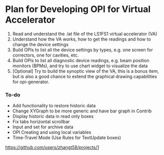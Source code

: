# Plan for Developing OPI for Virtual Accelerator

1. Read and understand the .lat file of the LS1FS1 virtual accelerator (VA)
2. Understand how the VA works, how to get the readings and how to change the device settings
3. Build OPIs to list all the device settings by types, e.g. one screen for correctors, one for cavities, etc.
4. Build OPIs to list all diagnostic device readings, e.g. beam position monitors (BPMs), and try to use chart widget to visualize the data
5. [Optional] Try to build the synoptic view of the VA, this is a bonus item, but is also a good chance to extend the graphical drawing capabilities for opi-generator.

### To-do

- Add functionality to restore historic data
- Change XYGraph to be more generic and have bar graph in Contrib
- Display historic data in read only boxes
- Fix tabs horizontal scrollbar
- Input and set for archive data
- OPI Creating and using local variables
- Time-Travel Mode (Use Rules for TextUpdate boxes)

https://github.com/users/zhangt58/projects/1
